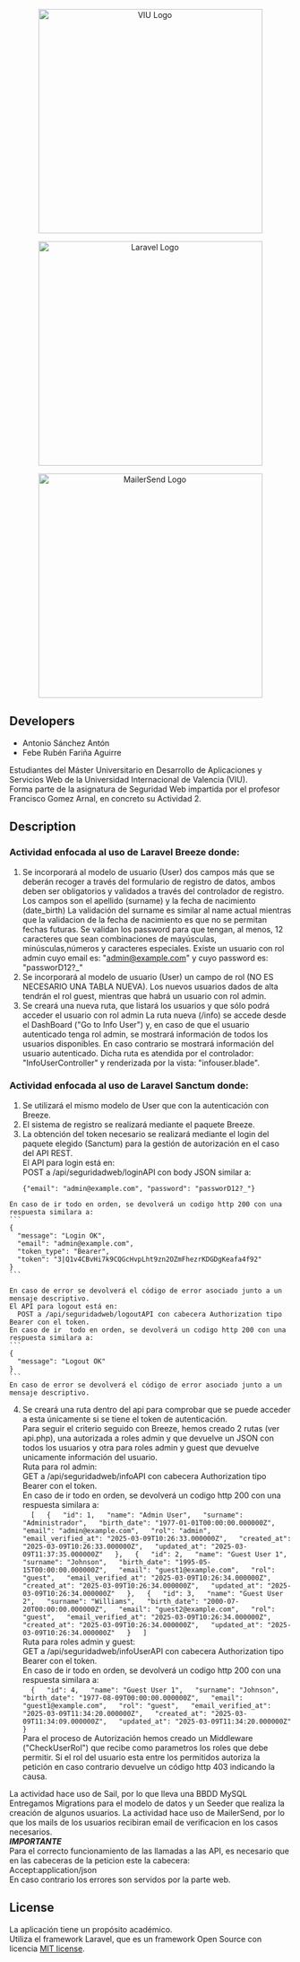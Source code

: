 <span>
<p align="center"><a href="https://www.universidadviu.com/es/" target="_blank"><img src="https://upload.wikimedia.org/wikipedia/commons/f/f8/Logo_VIU.png" width="400" alt="VIU Logo"></a></p>

<p align="center"><a href="https://laravel.com" target="_blank"><img src="https://raw.githubusercontent.com/laravel/art/master/logo-lockup/5%20SVG/2%20CMYK/1%20Full%20Color/laravel-logolockup-cmyk-red.svg" width="400" alt="Laravel Logo"></a></p>

<p align="center"><a href="https://www.mailersend.com" target="_blank"><img src="https://www.mailersend.com/images/logo.svg" width="400" alt="MailerSend Logo"></a></p>


</span>

## Developers

  - Antonio Sánchez Antón
  - Febe Rubén Fariña Aguirre

Estudiantes del Máster Universitario en Desarrollo de Aplicaciones y Servicios Web de la Universidad Internacional de Valencia (VIU).  
Forma parte de la asignatura de Seguridad Web impartida por el profesor Francisco Gomez Arnal, en concreto su Actividad 2. 

## Description

### Actividad enfocada al uso de Laravel Breeze donde:
  1. Se incorporará al modelo de usuario (User) dos campos más que se deberán recoger a través del formulario de registro de datos, ambos deben ser obligatorios y validados a través del controlador de registro.
    Los campos son el apellido (surname) y la fecha de nacimiento (date_birth)
    La validación del surname es similar al name actual mientras que la validacion de la fecha de nacimiento es que no se permitan fechas futuras.
    Se validan los password para que tengan, al menos, 12 caracteres que sean combinaciones de mayúsculas, minúsculas,números y caracteres especiales.
    Existe un usuario con rol admin cuyo email es: "admin@example.com" y cuyo password es: "passworD12?_"
  2. Se incorporará al modelo de usuario (User) un campo de rol (NO ES NECESARIO UNA TABLA NUEVA). Los nuevos usuarios dados de alta tendrán el rol guest, mientras que habrá un usuario con rol admin.
  3. Se creará una nueva ruta, que listará los usuarios y que sólo podrá acceder el usuario con rol admin
    La ruta nueva (/info) se accede desde el DashBoard ("Go to Info User") y, en caso de que el usuario autenticado tenga rol admin, se mostrará información de todos los usuarios disponibles. En caso contrario se mostrará información del usuario autenticado.
    Dicha ruta es atendida por el controlador: "InfoUserController" y renderizada por la vista: "infouser.blade".

### Actividad enfocada al uso de Laravel Sanctum donde:
  1. Se utilizará el mismo modelo de User que con la autenticación con Breeze.  
  2. El sistema de registro se realizará mediante el paquete Breeze.  
  3. La obtención del token necesario se realizará mediante el login del paquete elegido (Sanctum) para la gestión de autorización en el caso del API REST.  
    El API para login está en:  
      POST a /api/seguridadweb/loginAPI con body JSON similar a: 
      ```  
      {"email": "admin@example.com", "password": "passworD12?_"}  
      ```  
     
    En caso de ir todo en orden, se devolverá un codigo http 200 con una respuesta similara a:  
    ```  
    {  
      "message": "Login OK",  
      "email": "admin@example.com",  
      "token_type": "Bearer",  
      "token": "3|Q1v4CBvHi7k9CQGcHvpLht9zn2OZmFhezrKDGDgKeafa4f92"  
    }  
    ```  

    En caso de error se devolverá el código de error asociado junto a un mensaje descriptivo.   
    El API para logout está en:  
      POST a /api/seguridadweb/logoutAPI con cabecera Authorization tipo Bearer con el token.  
    En caso de ir  todo en orden, se devolverá un codigo http 200 con una respuesta similara a:  
    ```  
    {  
      "message": "Logout OK"  
    }   
    ```   
    En caso de error se devolverá el código de error asociado junto a un mensaje descriptivo.  
  4. Se creará una ruta dentro del api para comprobar que se puede acceder a esta únicamente si se tiene el token de autenticación.  
    Para seguir el criterio seguido con Breeze, hemos creado 2 rutas (ver api.php), una autorizada a roles admin y que devuelve un JSON con todos los usuarios y otra para roles admin y guest que devuelve unicamente información del usuario.  
    Ruta para rol admin:  
      GET a /api/seguridadweb/infoAPI con cabecera Authorization tipo Bearer con el token.  
    En caso de ir todo en orden, se devolverá un codigo http 200 con una respuesta similara a:  
    ```  
    [  
    {  
        "id": 1,  
        "name": "Admin User",  
        "surname": "Administrador",  
        "birth_date": "1977-01-01T00:00:00.000000Z",  
        "email": "admin@example.com",  
        "rol": "admin",  
        "email_verified_at": "2025-03-09T10:26:33.000000Z",  
        "created_at": "2025-03-09T10:26:33.000000Z",  
        "updated_at": "2025-03-09T11:37:35.000000Z"  
    },  
    {  
        "id": 2,  
        "name": "Guest User 1",  
        "surname": "Johnson",  
        "birth_date": "1995-05-15T00:00:00.000000Z",  
        "email": "guest1@example.com",  
        "rol": "guest",  
        "email_verified_at": "2025-03-09T10:26:34.000000Z",  
        "created_at": "2025-03-09T10:26:34.000000Z",  
        "updated_at": "2025-03-09T10:26:34.000000Z"  
    },  
    {  
        "id": 3,  
        "name": "Guest User 2",  
        "surname": "Williams",  
        "birth_date": "2000-07-20T00:00:00.000000Z",  
        "email": "guest2@example.com",  
        "rol": "guest",  
        "email_verified_at": "2025-03-09T10:26:34.000000Z",  
        "created_at": "2025-03-09T10:26:34.000000Z",  
        "updated_at": "2025-03-09T10:26:34.000000Z"  
    }  
]  
    ```  
    Ruta para roles admin y guest:  
      GET a /api/seguridadweb/infoUserAPI con cabecera Authorization tipo Bearer con el token.  
    En caso de ir todo en orden, se devolverá un codigo http 200 con una respuesta similara a:  
    ```  
    {  
        "id": 4,  
        "name": "Guest User 1",  
        "surname": "Johnson",  
        "birth_date": "1977-08-09T00:00:00.000000Z",  
        "email": "guest1@example.com",  
        "rol": "guest",  
        "email_verified_at": "2025-03-09T11:34:20.000000Z",  
        "created_at": "2025-03-09T11:34:09.000000Z",  
        "updated_at": "2025-03-09T11:34:20.000000Z"  
    }  
    ```  
    Para el proceso de Autorización hemos creado un Middleware ("CheckUserRol") que recibe como parametros los roles que debe permitir. Si el rol del usuario esta entre los permitidos autoriza la petición en caso contrario devuelve un código http 403 indicando la causa.  
  
  

La actividad hace uso de Sail, por lo que lleva una BBDD MySQL
Entregamos Migrations para el modelo de datos y un Seeder que realiza la creación de algunos usuarios.
La actividad hace uso de MailerSend, por lo que los mails de los usuarios recibiran email de verificacion en los casos necesarios.  
***IMPORTANTE***  
Para el correcto funcionamiento de las llamadas a las API, es necesario que en las cabeceras de la peticion este la cabecera:  
   Accept:application/json  
En caso contrario los errores son servidos por la parte web.  



## License
La aplicación tiene un propósito académico.  
Utiliza el framework Laravel, que es un framework Open Source con licencia [MIT license](https://opensource.org/licenses/MIT).

